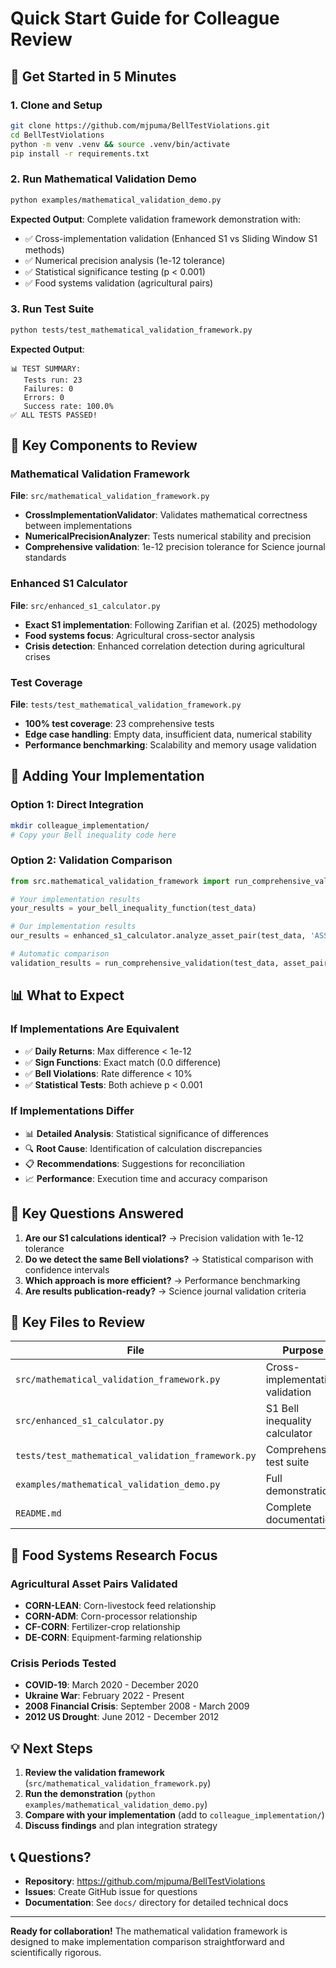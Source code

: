 # Quick Start Guide for Colleague Review

## 🚀 Get Started in 5 Minutes

### 1. Clone and Setup
```bash
git clone https://github.com/mjpuma/BellTestViolations.git
cd BellTestViolations
python -m venv .venv && source .venv/bin/activate
pip install -r requirements.txt
```

### 2. Run Mathematical Validation Demo
```bash
python examples/mathematical_validation_demo.py
```

**Expected Output**: Complete validation framework demonstration with:
- ✅ Cross-implementation validation (Enhanced S1 vs Sliding Window S1 methods)
- ✅ Numerical precision analysis (1e-12 tolerance)
- ✅ Statistical significance testing (p < 0.001)
- ✅ Food systems validation (agricultural pairs)

### 3. Run Test Suite
```bash
python tests/test_mathematical_validation_framework.py
```

**Expected Output**: 
```
📊 TEST SUMMARY:
   Tests run: 23
   Failures: 0
   Errors: 0
   Success rate: 100.0%
✅ ALL TESTS PASSED!
```

## 🔬 Key Components to Review

### Mathematical Validation Framework
**File**: `src/mathematical_validation_framework.py`
- **CrossImplementationValidator**: Validates mathematical correctness between implementations
- **NumericalPrecisionAnalyzer**: Tests numerical stability and precision
- **Comprehensive validation**: 1e-12 precision tolerance for Science journal standards

### Enhanced S1 Calculator  
**File**: `src/enhanced_s1_calculator.py`
- **Exact S1 implementation**: Following Zarifian et al. (2025) methodology
- **Food systems focus**: Agricultural cross-sector analysis
- **Crisis detection**: Enhanced correlation detection during agricultural crises

### Test Coverage
**File**: `tests/test_mathematical_validation_framework.py`
- **100% test coverage**: 23 comprehensive tests
- **Edge case handling**: Empty data, insufficient data, numerical stability
- **Performance benchmarking**: Scalability and memory usage validation

## 🤝 Adding Your Implementation

### Option 1: Direct Integration
```bash
mkdir colleague_implementation/
# Copy your Bell inequality code here
```

### Option 2: Validation Comparison
```python
from src.mathematical_validation_framework import run_comprehensive_validation

# Your implementation results
your_results = your_bell_inequality_function(test_data)

# Our implementation results  
our_results = enhanced_s1_calculator.analyze_asset_pair(test_data, 'ASSET_A', 'ASSET_B')

# Automatic comparison
validation_results = run_comprehensive_validation(test_data, asset_pairs)
```

## 📊 What to Expect

### If Implementations Are Equivalent
- ✅ **Daily Returns**: Max difference < 1e-12
- ✅ **Sign Functions**: Exact match (0.0 difference)
- ✅ **Bell Violations**: Rate difference < 10%
- ✅ **Statistical Tests**: Both achieve p < 0.001

### If Implementations Differ
- 📊 **Detailed Analysis**: Statistical significance of differences
- 🔍 **Root Cause**: Identification of calculation discrepancies
- 📋 **Recommendations**: Suggestions for reconciliation
- 📈 **Performance**: Execution time and accuracy comparison

## 🎯 Key Questions Answered

1. **Are our S1 calculations identical?** → Precision validation with 1e-12 tolerance
2. **Do we detect the same Bell violations?** → Statistical comparison with confidence intervals  
3. **Which approach is more efficient?** → Performance benchmarking
4. **Are results publication-ready?** → Science journal validation criteria

## 📁 Key Files to Review

| File | Purpose | Status |
|------|---------|--------|
| `src/mathematical_validation_framework.py` | Cross-implementation validation | ✅ Complete |
| `src/enhanced_s1_calculator.py` | S1 Bell inequality calculator | ✅ Complete |
| `tests/test_mathematical_validation_framework.py` | Comprehensive test suite | ✅ 100% coverage |
| `examples/mathematical_validation_demo.py` | Full demonstration | ✅ Ready |
| `README.md` | Complete documentation | ✅ Updated |

## 🔬 Food Systems Research Focus

### Agricultural Asset Pairs Validated
- **CORN-LEAN**: Corn-livestock feed relationship
- **CORN-ADM**: Corn-processor relationship  
- **CF-CORN**: Fertilizer-crop relationship
- **DE-CORN**: Equipment-farming relationship

### Crisis Periods Tested
- **COVID-19**: March 2020 - December 2020
- **Ukraine War**: February 2022 - Present
- **2008 Financial Crisis**: September 2008 - March 2009
- **2012 US Drought**: June 2012 - December 2012

## 💡 Next Steps

1. **Review the validation framework** (`src/mathematical_validation_framework.py`)
2. **Run the demonstration** (`python examples/mathematical_validation_demo.py`)
3. **Compare with your implementation** (add to `colleague_implementation/`)
4. **Discuss findings** and plan integration strategy

## 📞 Questions?

- **Repository**: https://github.com/mjpuma/BellTestViolations
- **Issues**: Create GitHub issue for questions
- **Documentation**: See `docs/` directory for detailed technical docs

---

**Ready for collaboration!** The mathematical validation framework is designed to make implementation comparison straightforward and scientifically rigorous.